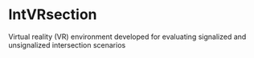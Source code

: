 # IntVRsection

Virtual reality (VR) environment developed for evaluating signalized and unsignalized intersection scenarios
